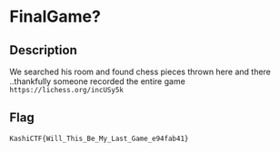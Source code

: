 # FinalGame?

## Description
We searched his room and found chess pieces thrown here and there ..thankfully someone recorded the entire game
`https://lichess.org/incUSy5k`

## Flag
`KashiCTF{Will_This_Be_My_Last_Game_e94fab41}`
